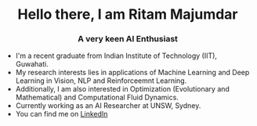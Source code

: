 <h1 align = "center">Hello there, I am Ritam Majumdar</h1>
<h3 align = "center">A very keen AI Enthusiast</h3>

- I'm a recent graduate from Indian Institute of Technology (IIT), Guwahati. 
- My research interests lies in applications of Machine Learning and Deep Learning in Vision, NLP and Reinforceemnt Learning.
- Additionally, I am also interested in Optimization (Evolutionary and Mathematical) and Computational Fluid Dynamics.
- Currently working as an AI Researcher at UNSW, Sydney.
- You can find me on [LinkedIn](https://www.linkedin.com/in/ritam-12/)
